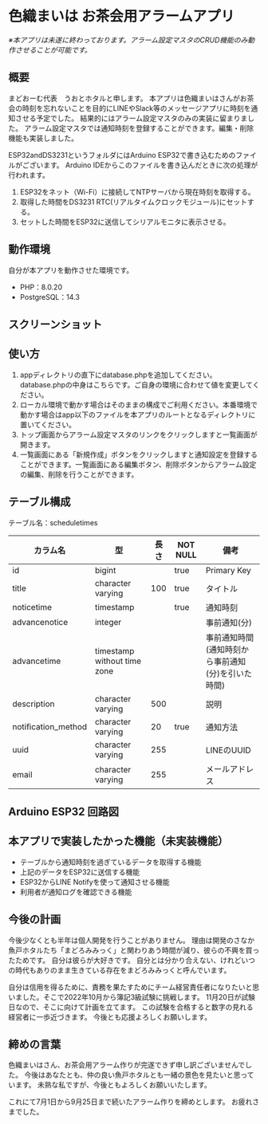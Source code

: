 # 色織まいは お茶会用アラームアプリ

_※本アプリは未遂に終わっております。アラーム設定マスタのCRUD機能のみ動作させることが可能です。_

## 概要
まどおーむ代表　うおとホタルと申します。
本アプリは色織まいはさんがお茶会の時刻を忘れないことを目的にLINEやSlack等のメッセージアプリに時刻を通知させる予定でした。
結果的にはアラーム設定マスタのみの実装に留まりました。
アラーム設定マスタでは通知時刻を登録することができます。編集・削除機能も実装しました。

ESP32andDS3231というフォルダにはArduino ESP32で書き込むためのファイルがございます。
Arduino IDEからこのファイルを書き込んだときに次の処理が行われます。
1. ESP32をネット（Wi-Fi）に接続してNTPサーバから現在時刻を取得する。
2. 取得した時間をDS3231 RTC(リアルタイムクロックモジュール)にセットする。
3. セットした時間をESP32に送信してシリアルモニタに表示させる。


## 動作環境
自分が本アプリを動作させた環境です。
- PHP：8.0.20
- PostgreSQL：14.3

## スクリーンショット

## 使い方
1. appディレクトリの直下にdatabase.phpを追加してください。database.phpの中身はこちらです。ご自身の環境に合わせて値を変更してください。
2. ローカル環境で動かす場合はそのままの構成でご利用ください。本番環境で動かす場合はapp以下のファイルを本アプリのルートとなるディレクトリに置いてください。
3. トップ画面からアラーム設定マスタのリンクをクリックしますと一覧画面が開きます。
4. 一覧画面にある「新規作成」ボタンをクリックしますと通知設定を登録することができます。一覧画面にある編集ボタン、削除ボタンからアラーム設定の編集、削除を行うことができます。


## テーブル構成

テーブル名：scheduletimes

| カラム名 |型| 長さ | NOT NULL | 備考|
|-------|----------|----------|----------|----------|
|id | bigint | | true | Primary Key |
|title | character varying | 100| true | タイトル |
|noticetime | timestamp | | true | 通知時刻 |
|advancenotice | integer | | | 事前通知(分) |
|advancetime | timestamp without time zone | | | 事前通知時間(通知時刻から事前通知(分)を引いた時間) |
|description | character varying | 500 | | 説明 |
|notification_method | character varying | 20 | true | 通知方法 |
|uuid | character varying | 255 | | LINEのUUID |
|email | character varying | 255 | | メールアドレス |

## Arduino ESP32 回路図


## 本アプリで実装したかった機能（未実装機能）
- テーブルから通知時刻を過ぎているデータを取得する機能
- 上記のデータをESP32に送信する機能
- ESP32からLINE Notifyを使って通知させる機能
- 利用者が通知ログを確認できる機能

## 今後の計画
今後少なくとも半年は個人開発を行うことがありません。
理由は開発のさなか魚戸ホタルたち「まどろみみっく」と関わりあう時間が減り、彼らの不興を買ったためです。
自分は彼らが大好きです。
自分とは分かり合えない、けれどいつの時代もありのまま生きている存在をまどろみみっくと呼んでいます。

自分は信用を得るために、責務を果たすためにチーム経営責任者になりたいと思いました。そこで2022年10月から簿記3級試験に挑戦します。
11月20日が試験日なので、そこに向けて計画を立てます。
この試験を合格すると数字の見れる経営者に一歩近づきます。
今後とも応援よろしくお願いします。

## 締めの言葉
色織まいはさん、お茶会用アラーム作りが完遂できず申し訳ございませんでした。
今後はあなたとも、仲の良い魚戸ホタルとも一緒の景色を見たいと思っています。
未熟な私ですが、今後ともよろしくお願いいたします。

これにて7月1日から9月25日まで続いたアラーム作りを締めとします。
お疲れさまでした。
